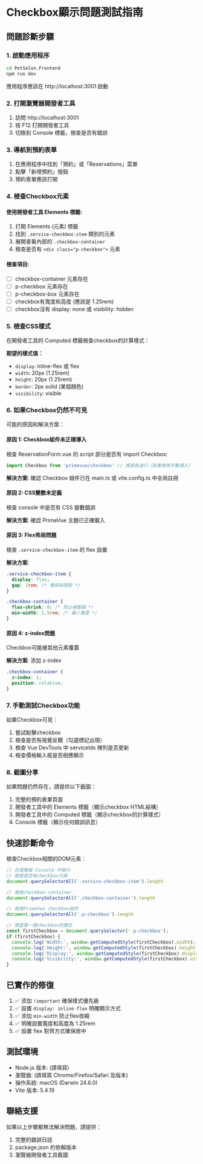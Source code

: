 # Checkbox顯示問題測試指南

## 問題診斷步驟

### 1. 啟動應用程序
```bash
cd PetSalon.Frontend
npm run dev
```
應用程序應該在 http://localhost:3001 啟動

### 2. 打開瀏覽器開發者工具
1. 訪問 http://localhost:3001
2. 按 F12 打開開發者工具
3. 切換到 Console 標籤，檢查是否有錯誤

### 3. 導航到預約表單
1. 在應用程序中找到「預約」或「Reservations」菜單
2. 點擊「新增預約」按鈕
3. 預約表單應該打開

### 4. 檢查Checkbox元素

#### 使用開發者工具 Elements 標籤:
1. 打開 Elements (元素) 標籤
2. 找到 `.service-checkbox-item` 類別的元素
3. 展開查看內部的 `.checkbox-container`
4. 檢查是否有 `<div class="p-checkbox">` 元素

#### 檢查項目:
- [ ] checkbox-container 元素存在
- [ ] p-checkbox 元素存在
- [ ] p-checkbox-box 元素存在
- [ ] checkbox有寬度和高度 (應該是 1.25rem)
- [ ] checkbox沒有 display: none 或 visibility: hidden

### 5. 檢查CSS樣式

在開發者工具的 Computed 標籤檢查checkbox的計算樣式：

**期望的樣式值：**
- `display`: inline-flex 或 flex
- `width`: 20px (1.25rem)
- `height`: 20px (1.25rem)
- `border`: 2px solid (某個顏色)
- `visibility`: visible

### 6. 如果Checkbox仍然不可見

可能的原因和解決方案：

#### 原因 1: Checkbox組件未正確導入
檢查 ReservationForm.vue 的 script 部分是否有 import Checkbox:
```typescript
import Checkbox from 'primevue/checkbox' // 應該有這行（如果使用手動導入）
```

**解決方案**: 確認 Checkbox 組件已在 main.ts 或 vite.config.ts 中全局註冊

#### 原因 2: CSS變數未定義
檢查 console 中是否有 CSS 變數錯誤

**解決方案**: 確認 PrimeVue 主題已正確載入

#### 原因 3: Flex佈局問題
檢查 `.service-checkbox-item` 的 flex 設置

**解決方案**:
```css
.service-checkbox-item {
  display: flex;
  gap: 1rem; /* 確保有間距 */
}

.checkbox-container {
  flex-shrink: 0; /* 防止被壓縮 */
  min-width: 1.5rem; /* 最小寬度 */
}
```

#### 原因 4: z-index問題
Checkbox可能被其他元素覆蓋

**解決方案**: 添加 z-index
```css
.checkbox-container {
  z-index: 1;
  position: relative;
}
```

### 7. 手動測試Checkbox功能

如果Checkbox可見：
1. 嘗試點擊checkbox
2. 檢查是否有視覺反饋（勾選標記出現）
3. 檢查 Vue DevTools 中 serviceIds 陣列是否更新
4. 檢查價格輸入框是否相應顯示

### 8. 截圖分享

如果問題仍然存在，請提供以下截圖：
1. 完整的預約表單頁面
2. 開發者工具中的 Elements 標籤（顯示checkbox HTML結構）
3. 開發者工具中的 Computed 標籤（顯示checkbox的計算樣式）
4. Console 標籤（顯示任何錯誤訊息）

## 快速診斷命令

檢查Checkbox相關的DOM元素：

```javascript
// 在瀏覽器 Console 中執行
// 檢查是否有checkbox元素
document.querySelectorAll('.service-checkbox-item').length

// 檢查checkbox-container
document.querySelectorAll('.checkbox-container').length

// 檢查PrimeVue checkbox組件
document.querySelectorAll('.p-checkbox').length

// 檢查第一個checkbox的樣式
const firstCheckbox = document.querySelector('.p-checkbox');
if (firstCheckbox) {
  console.log('Width:', window.getComputedStyle(firstCheckbox).width);
  console.log('Height:', window.getComputedStyle(firstCheckbox).height);
  console.log('Display:', window.getComputedStyle(firstCheckbox).display);
  console.log('Visibility:', window.getComputedStyle(firstCheckbox).visibility);
}
```

## 已實作的修復

1. ✅ 添加 `!important` 確保樣式優先級
2. ✅ 設置 `display: inline-flex` 明確顯示方式
3. ✅ 添加 `min-width` 防止flex收縮
4. ✅ 明確設置寬度和高度為 1.25rem
5. ✅ 設置 flex 對齊方式確保居中

## 測試環境

- Node.js 版本: (請填寫)
- 瀏覽器: (請填寫 Chrome/Firefox/Safari 及版本)
- 操作系統: macOS (Darwin 24.6.0)
- Vite 版本: 5.4.19

## 聯絡支援

如果以上步驟都無法解決問題，請提供：
1. 完整的錯誤日誌
2. package.json 的依賴版本
3. 瀏覽器開發者工具截圖
